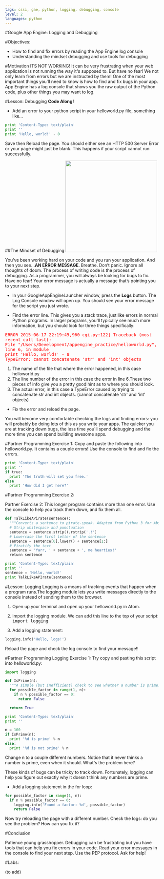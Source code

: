 ```yaml
---
tags: cssi, gae, python, logging, debugging, console
level: 2
languages: python
---
```


#Google App Engine: Logging and Debugging

#Objectives:

+ How to find and fix errors by reading the App Engine log console
+ Understanding the mindset debugging and use tools for debugging

#Motivation
ITS NOT WORKING! It can be very frustrating when your web application is not running the way it's supposed to. But have no fear! We not only learn from errors but we are instructed by them!
One of the most important things you'll need to know is how to find and fix bugs in your app. App Engine has a log console that shows you the raw output of the Python code, plus other things you may want to log.

#Lesson: Debugging
**Code Along!**
+ Add an error to your python script in your helloworld.py file, something like...

```python
print 'Content-Type: text/plain'
print ''
print 'Hello, world!' - 8
```
Save then Reload the page. You should either see an HTTP 500 Server Error or your page might just be blank. This happens if your script cannot run successfully.

##The Mindset of Debugging
<img src="http://collectskin.com/wp-content/uploads/2010/07/killbug.png" width="300px">

You’ve been working hard on your code and you run your application. And then you see...**AN ERROR MESSAGE**. Breathe. Don’t panic. Ignore all thoughts of doom. The process of writing code is the process of debugging. As a programmer, you will always be looking for bugs to fix. Have no fear! Your error message is actually a message that’s pointing you to your next step.

+ In your GoogleAppEngineLauncher window, press the **Logs** button. The Log Console window will open up. You should see your error message for the script you just wrote.

+ Find the error line. This gives you a stack trace, just like errors in normal Python programs. In larger programs, you'll typically see much more information, but you should look for three things specifically:

<kbd style="color:red">ERROR    2015-06-17 22:19:45,960 cgi.py:122] Traceback (most recent call last):</br>
  File "/Users/Development/appengine_practice/helloworld.py", line 6, in module</br>
    print 'Hello, world!' - 8</br>
TypeError: cannot concatenate 'str' and 'int' objects</kbd>

1. The name of the file that where the error happened, in this case helloworld.py
2. The line number of the error in this case the error in line 6.These two pieces of info give you a pretty good hint as to where you should look.
3. The actual error, in this case a TypeError caused by trying to concatenate str and int objects. (cannot concatenate 'str' and 'int' objects)


+ Fix the error and reload the page.

You will become very comfortable checking the logs and finding errors: you will probably be doing lots of this as you write your apps. The quicker you are at tracking down bugs, the less time you'll spend debugging and the more time you can spend building awesome apps.


#Partner Programming Exercise 1:
Copy and paste the following into helloworld.py. It contains a couple errors! Use the console to find and fix the errors.

```python
print 'Content-Type: text/plain'
print ''
if true:
  print 'The truth will set you free.'
else
  print 'How did I get here?'
```

#Partner Programming Exercise 2:

Partner Exercise 2: This longer program contains more than one error. Use the console to help you track them down, and fix them all.
```python
def TalkLikeAPirate(sentence):
  """Converts a sentence to pirate-speak. Adapted from Python 3 for Absolute Beginners: http://www.google.com/books?id=sQGFIX_0xCUC&pg=PA242"""
  # Strip whitespace and punctuation
  sentence = sentence.strip().rstrip('.!')
  # Lowercase the first letter of the sentence
  sentence = sentence[0].lower() + sentence[1:]
  # Piratify the text
  sentence = 'Yarr, ' + sentance + ', me hearties!'
  retunn sentence

print 'Content-Type: text/plain'
print ''
sentence = 'Hello, world!'
print TalkLikeAPIrate(sentence)
```

#Lesson: Logging
Logging is a means of tracking events that happen when a program runs.The logging module lets you write messages directly to the console instead of sending them to the browser.

1. Open up your terminal and open up your helloworld.py in Atom.

2. Import the logging module. We can add this line to the top of your script:  <kbd>import logging</kbd>

3. Add a logging statement:
```python
logging.info('Hello, logs!')
```
Reload the page and check the log console to find your message!!

#Partner Programming Logging Exercise 1:
Try copy and pasting this script into helloworld.py:
```python
import logging

def IsPrime(n):
  """A simple (but inefficient) check to see whether a number is prime."""
  for possible_factor in range(1, n):
    if n % possible_factor == 0:
      return False

  return True

print 'Content-Type: text/plain'
print ''

n = 100
if IsPrime(n):
  print '%d is prime' % n
else:
  print '%d is not prime' % n
```
Change n to a couple different numbers. Notice that it never thinks a number is prime, even when it should. What's the problem here?

These kinds of bugs can be tricky to track down. Fortunately, logging can help you figure out exactly why it doesn't think any numbers are prime.

+ Add a logging statement in the for loop:
```python
for possible_factor in range(1, n):
  if n % possible_factor == 0:
    logging.info('Found a factor: %d', possible_factor)
    return False
```
Now try reloading the page with a different number. Check the logs: do you see the problem? How can you fix it?

#Conclusion

Patience young grasshopper. Debugging can be frustrating but you have tools that can help you fix errors in your code. Read your error messages in the console to find your next step. Use the PEP protocol. Ask for help!

#Labs:

(to add)
